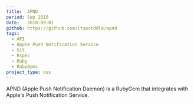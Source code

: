 ```yaml
---
title:  APND
period: Sep 2010
date:   2010-09-01
github: https://github.com/itspriddle/apnd
tags:
  - API
  - Apple Push Notification Service
  - Git
  - Rspec
  - Ruby
  - RubyGems
project_type: oss
---
```


APND (Apple Push Notification Daemon) is a RubyGem that integrates with
Apple's Push Notification Service.
